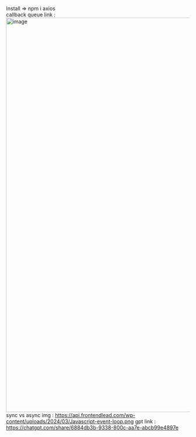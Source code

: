 Install  => npm i axios  
callback queue link : <img width="1920" height="1080" alt="image" src="https://github.com/user-attachments/assets/df1c0fd0-db68-45e1-89f2-878bbe07d6d6" />
sync vs async img : https://api.frontendlead.com/wp-content/uploads/2024/03/Javascript-event-loop.png
gpt link : https://chatgpt.com/share/6884db3b-9338-800c-aa7e-abcb99e4897e
